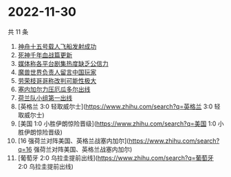 # 2022-11-30

共 11 条

<!-- BEGIN -->
<!-- 最后更新时间 Wed Nov 30 2022 08:44:07 GMT+0800 (China Standard Time) -->

1. [神舟十五号载人飞船发射成功](https://www.zhihu.com/search?q=神舟十五号载人飞船发射成功)
1. [死神千年血战篇更新](https://www.zhihu.com/search?q=死神千年血战篇更新)
1. [媒体称各平台剧集热度缺乏公信力](https://www.zhihu.com/search?q=媒体称各平台剧集热度缺乏公信力)
1. [魔兽世界负责人留言中国玩家](https://www.zhihu.com/search?q=魔兽世界负责人留言中国玩家)
1. [劳荣枝哥哥称改判可能性极大](https://www.zhihu.com/search?q=劳荣枝哥哥称改判可能性极大)
1. [塞内加尔力压厄瓜多尔出线](https://www.zhihu.com/search?q=塞内加尔力压厄瓜多尔出线)
1. [荷兰队小组第一出线](https://www.zhihu.com/search?q=荷兰队小组第一出线)
1. [英格兰 3:0 轻取威尔士](https://www.zhihu.com/search?q=英格兰 3:0 轻取威尔士)
1. [美国 1:0 小胜伊朗惊险晋级](https://www.zhihu.com/search?q=美国 1:0 小胜伊朗惊险晋级)
1. [16 强荷兰对阵美国、英格兰战塞内加尔](https://www.zhihu.com/search?q=16 强荷兰对阵美国、英格兰战塞内加尔)
1. [葡萄牙 2:0 乌拉圭提前出线](https://www.zhihu.com/search?q=葡萄牙 2:0 乌拉圭提前出线)

<!-- END -->
